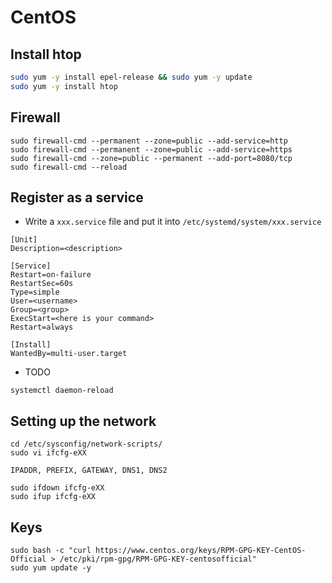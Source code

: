 # CentOS

## Install htop

```bash
sudo yum -y install epel-release && sudo yum -y update
sudo yum -y install htop
```

## Firewall

```
sudo firewall-cmd --permanent --zone=public --add-service=http
sudo firewall-cmd --permanent --zone=public --add-service=https
sudo firewall-cmd --zone=public --permanent --add-port=8080/tcp
sudo firewall-cmd --reload
```

## Register as a service

* Write a `xxx.service` file and put it into `/etc/systemd/system/xxx.service`

```
[Unit]
Description=<description>

[Service]
Restart=on-failure
RestartSec=60s
Type=simple
User=<username>
Group=<group>
ExecStart=<here is your command>
Restart=always

[Install]
WantedBy=multi-user.target
```

* TODO
```
systemctl daemon-reload
```

## Setting up the network

```
cd /etc/sysconfig/network-scripts/
sudo vi ifcfg-eXX

IPADDR, PREFIX, GATEWAY, DNS1, DNS2

sudo ifdown ifcfg-eXX
sudo ifup ifcfg-eXX
```

## Keys

```
sudo bash -c "curl https://www.centos.org/keys/RPM-GPG-KEY-CentOS-Official > /etc/pki/rpm-gpg/RPM-GPG-KEY-centosofficial"
sudo yum update -y
```

